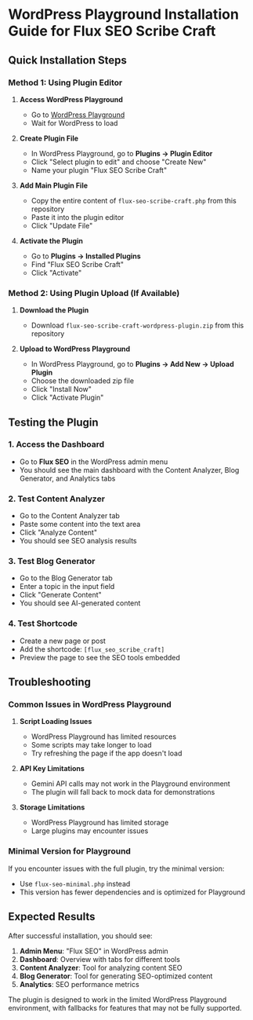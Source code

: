 # WordPress Playground Installation Guide for Flux SEO Scribe Craft

## Quick Installation Steps

### Method 1: Using Plugin Editor

1. **Access WordPress Playground**
   - Go to [WordPress Playground](https://playground.wordpress.net/)
   - Wait for WordPress to load

2. **Create Plugin File**
   - In WordPress Playground, go to **Plugins → Plugin Editor**
   - Click "Select plugin to edit" and choose "Create New"
   - Name your plugin "Flux SEO Scribe Craft"

3. **Add Main Plugin File**
   - Copy the entire content of `flux-seo-scribe-craft.php` from this repository
   - Paste it into the plugin editor
   - Click "Update File"

4. **Activate the Plugin**
   - Go to **Plugins → Installed Plugins**
   - Find "Flux SEO Scribe Craft"
   - Click "Activate"

### Method 2: Using Plugin Upload (If Available)

1. **Download the Plugin**
   - Download `flux-seo-scribe-craft-wordpress-plugin.zip` from this repository

2. **Upload to WordPress Playground**
   - In WordPress Playground, go to **Plugins → Add New → Upload Plugin**
   - Choose the downloaded zip file
   - Click "Install Now"
   - Click "Activate Plugin"

## Testing the Plugin

### 1. Access the Dashboard
- Go to **Flux SEO** in the WordPress admin menu
- You should see the main dashboard with the Content Analyzer, Blog Generator, and Analytics tabs

### 2. Test Content Analyzer
- Go to the Content Analyzer tab
- Paste some content into the text area
- Click "Analyze Content"
- You should see SEO analysis results

### 3. Test Blog Generator
- Go to the Blog Generator tab
- Enter a topic in the input field
- Click "Generate Content"
- You should see AI-generated content

### 4. Test Shortcode
- Create a new page or post
- Add the shortcode: `[flux_seo_scribe_craft]`
- Preview the page to see the SEO tools embedded

## Troubleshooting

### Common Issues in WordPress Playground

1. **Script Loading Issues**
   - WordPress Playground has limited resources
   - Some scripts may take longer to load
   - Try refreshing the page if the app doesn't load

2. **API Key Limitations**
   - Gemini API calls may not work in the Playground environment
   - The plugin will fall back to mock data for demonstrations

3. **Storage Limitations**
   - WordPress Playground has limited storage
   - Large plugins may encounter issues

### Minimal Version for Playground

If you encounter issues with the full plugin, try the minimal version:
- Use `flux-seo-minimal.php` instead
- This version has fewer dependencies and is optimized for Playground

## Expected Results

After successful installation, you should see:

1. **Admin Menu**: "Flux SEO" in WordPress admin
2. **Dashboard**: Overview with tabs for different tools
3. **Content Analyzer**: Tool for analyzing content SEO
4. **Blog Generator**: Tool for generating SEO-optimized content
5. **Analytics**: SEO performance metrics

The plugin is designed to work in the limited WordPress Playground environment, with fallbacks for features that may not be fully supported.